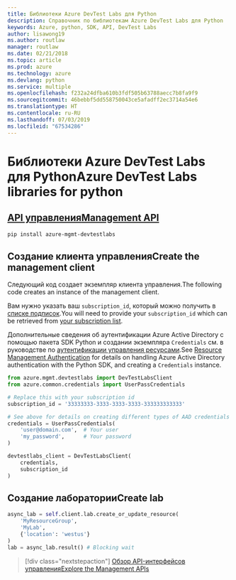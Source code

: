 ```yaml
---
title: Библиотеки Azure DevTest Labs для Python
description: Справочник по библиотекам Azure DevTest Labs для Python
keywords: Azure, python, SDK, API, DevTest Labs
author: lisawong19
ms.author: routlaw
manager: routlaw
ms.date: 02/21/2018
ms.topic: article
ms.prod: azure
ms.technology: azure
ms.devlang: python
ms.service: multiple
ms.openlocfilehash: f232a24dfba610b3fdf505b63788aecc7b8fa9f9
ms.sourcegitcommit: 46bebbf5dd558750043ce5afadff2ec3714a54e6
ms.translationtype: HT
ms.contentlocale: ru-RU
ms.lasthandoff: 07/03/2019
ms.locfileid: "67534286"
---
```

# <a name="azure-devtest-labs-libraries-for-python"></a><span data-ttu-id="caab3-104">Библиотеки Azure DevTest Labs для Python</span><span class="sxs-lookup"><span data-stu-id="caab3-104">Azure DevTest Labs libraries for python</span></span>

## <a name="management-apipythonapioverviewazuredevtestlabsmanagement"></a>[<span data-ttu-id="caab3-105">API управления</span><span class="sxs-lookup"><span data-stu-id="caab3-105">Management API</span></span>](/python/api/overview/azure/devtestlabs/management)

```bash
pip install azure-mgmt-devtestlabs
```

## <a name="create-the-management-client"></a><span data-ttu-id="caab3-106">Создание клиента управления</span><span class="sxs-lookup"><span data-stu-id="caab3-106">Create the management client</span></span>

<span data-ttu-id="caab3-107">Следующий код создает экземпляр клиента управления.</span><span class="sxs-lookup"><span data-stu-id="caab3-107">The following code creates an instance of the management client.</span></span>

<span data-ttu-id="caab3-108">Вам нужно указать ваш ``subscription_id``, который можно получить в [списке подписок](https://manage.windowsazure.com/#Workspaces/AdminTasks/SubscriptionMapping).</span><span class="sxs-lookup"><span data-stu-id="caab3-108">You will need to provide your ``subscription_id`` which can be retrieved from [your subscription list](https://manage.windowsazure.com/#Workspaces/AdminTasks/SubscriptionMapping).</span></span>

<span data-ttu-id="caab3-109">Дополнительные сведения об аутентификации Azure Active Directory с помощью пакета SDK Python и создании экземпляра ``Credentials`` см. в руководстве по [аутентификации управления ресурсами](/python/azure/python-sdk-azure-authenticate).</span><span class="sxs-lookup"><span data-stu-id="caab3-109">See [Resource Management Authentication](/python/azure/python-sdk-azure-authenticate) for details on handling Azure Active Directory authentication with the Python SDK, and creating a ``Credentials`` instance.</span></span>

```python
from azure.mgmt.devtestlabs import DevTestLabsClient
from azure.common.credentials import UserPassCredentials

# Replace this with your subscription id
subscription_id = '33333333-3333-3333-3333-333333333333'

# See above for details on creating different types of AAD credentials
credentials = UserPassCredentials(
    'user@domain.com',  # Your user
    'my_password',      # Your password
)

devtestlabs_client = DevTestLabsClient(
    credentials,
    subscription_id
)
```

## <a name="create-lab"></a><span data-ttu-id="caab3-110">Создание лаборатории</span><span class="sxs-lookup"><span data-stu-id="caab3-110">Create lab</span></span>

```python
async_lab = self.client.lab.create_or_update_resource(
    'MyResourceGroup',
    'MyLab',
    {'location': 'westus'}
)
lab = async_lab.result() # Blocking wait
```

> [!div class="nextstepaction"]
> [<span data-ttu-id="caab3-111">Обзор API-интерфейсов управления</span><span class="sxs-lookup"><span data-stu-id="caab3-111">Explore the Management APIs</span></span>](/python/api/overview/azure/devtestlabs/management)
